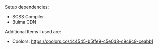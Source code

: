 Setup dependencies:

- SCSS Compiler
- Bulma CDN

Additional Items I used are:
- Coolors:
https://coolors.co/444545-b5ffe9-c5e0d8-c9c9c9-ceabb1

